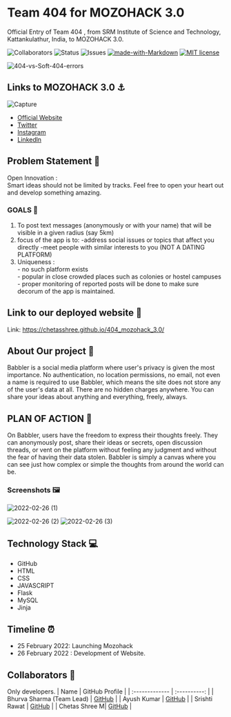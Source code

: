 # Team 404 for MOZOHACK 3.0

Official Entry of Team 404 , from SRM Institute of Science and Technology, Kattankulathur, India, to MOZOHACK 3.0. <br>

![Collaborators](https://img.shields.io/badge/collaborators-4-red)
![Status](https://img.shields.io/badge/status-done-green)
![Issues](https://img.shields.io/badge/issues-0-blue)
[![made-with-Markdown](https://img.shields.io/badge/Made%20with-Markdown-1f425f.svg)](http://commonmark.org)
[![MIT license](https://img.shields.io/badge/License-MIT-blue.svg)](https://lbesson.mit-license.org/) 


![404-vs-Soft-404-errors](https://user-images.githubusercontent.com/71869511/155833780-e06c8938-9203-4fbd-860e-aac98495f57c.png)

## Links to MOZOHACK 3.0 ⚓
![Capture](https://user-images.githubusercontent.com/71869511/155833064-d666722a-5e67-450f-8b3b-413c0dffed29.PNG)
- [Official Website](https://mozohack.srmkzilla.net/#kz-section-highlights)
- [Twitter]( https://twitter.com/SRMKZILLA_Club)
- [Instagram](https://www.instagram.com/srmkzilla/)
- [Linkedln](https://www.linkedin.com/company/srmkzilla/)



## Problem Statement 🚧
Open Innovation : <br>
Smart ideas should not be limited by tracks. Feel free to open your heart out and develop something amazing.

### GOALS 📝
1. To post text messages (anonymously or with your name) that will be visible in a given radius (say 5km)
2. focus of the app is to:
    -address social issues or topics that affect you directly 
    -meet people with similar interests to you (NOT A DATING PLATFORM)
3.  Uniqueness : <br>
		- no such platform exists <br>
		- popular in close crowded places such as colonies or hostel campuses <br> - proper monitoring of reported posts will be done to make sure decorum of the app is maintained. <br>



## **Link to our deployed website 🔗** 
Link: https://chetasshree.github.io/404_mozohack_3.0/

## About Our project 🔧

Babbler is a social media platform where user's privacy is given the most importance. No authentication, no location permissions, no email, not even a name is required to use Babbler, which means the site does not store any of the user's data at all. There are no hidden charges anywhere. You can share your ideas about anything and everything, freely, always.

## PLAN OF ACTION 🚨

On Babbler, users have the freedom to express their thoughts freely. They can anonymously post, share their ideas or secrets, open discussion threads, or vent on the platform without feeling any judgment and without the fear of having their data stolen. Babbler is simply a canvas where you can see just how complex or simple the thoughts from around the world can be.

### Screenshots 🖼️

![2022-02-26 (1)](https://user-images.githubusercontent.com/75165587/155843650-240c81ee-eafb-4082-acd5-e467aec3d086.png)

![2022-02-26 (2)](https://user-images.githubusercontent.com/75165587/155843653-948bcb5d-c410-4d51-b1b9-643262d7fa52.png)
![2022-02-26 (3)](https://user-images.githubusercontent.com/75165587/155843654-eed933ad-b8d1-4e35-a780-f2760dbeb7c2.png)

## Technology Stack 💻

- GitHub
- HTML
- CSS
- JAVASCRIPT
- Flask
- MySQL
- Jinja

## Timeline ⏰
* 25 February 2022: Launching Mozohack
* 26 February 2022 : Development of Website.


## Collaborators 🤖

Only developers.
| Name      | GitHub Profile     |
| :------------- | :----------: |
|  Bhurva Sharma (Team Lead) | [GitHub]( https://github.com/Bhurva6) |
|  Ayush Kumar  | [GitHub](https://github.com/ayushkumar05) |
|  Srishti Rawat | [GitHub]( https://github.com/1psrishti) |
|  Chetas Shree M| [GitHub]( https://github.com/ChetasShree) |
